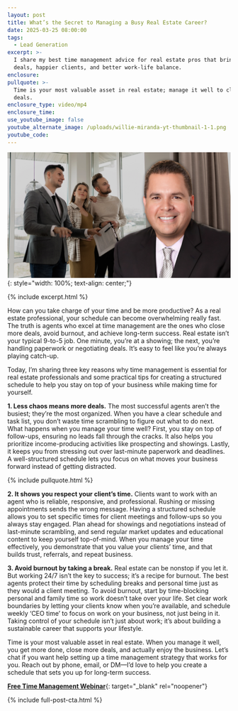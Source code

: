 ```yaml
---
layout: post
title: What’s the Secret to Managing a Busy Real Estate Career?
date: 2025-03-25 08:00:00
tags:
  - Lead Generation
excerpt: >-
  I share my best time management advice for real estate pros that bring more
  deals, happier clients, and better work-life balance.
enclosure:
pullquote: >-
  Time is your most valuable asset in real estate; manage it well to close more
  deals.
enclosure_type: video/mp4
enclosure_time:
use_youtube_image: false
youtube_alternate_image: /uploads/willie-miranda-yt-thumbnail-1-1.png
youtube_code:
---
```

![](/uploads/willie-miranda-yt-thumbnail-1-2.png){: style="width: 100%; text-align: center;"}

{% include excerpt.html %}

How can you take charge of your time and be more productive? As a real estate professional, your schedule can become overwhelming really fast. The truth is agents who excel at time management are the ones who close more deals, avoid burnout, and achieve long-term success. Real estate isn’t your typical 9-to-5 job. One minute, you’re at a showing; the next, you’re handling paperwork or negotiating deals. It’s easy to feel like you’re always playing catch-up.

Today, I’m sharing three key reasons why time management is essential for real estate professionals and some practical tips for creating a structured schedule to help you stay on top of your business while making time for yourself.

**1\. Less chaos means more deals.** The most successful agents aren’t the busiest; they’re the most organized. When you have a clear schedule and task list, you don’t waste time scrambling to figure out what to do next. What happens when you manage your time well? First, you stay on top of follow-ups, ensuring no leads fall through the cracks. It also helps you prioritize income-producing activities like prospecting and showings. Lastly, it keeps you from stressing out over last-minute paperwork and deadlines. A well-structured schedule lets you focus on what moves your business forward instead of getting distracted.

{% include pullquote.html %}

**2\. It shows you respect your client’s time.** Clients want to work with an agent who is reliable, responsive, and professional. Rushing or missing appointments sends the wrong message. Having a structured schedule allows you to set specific times for client meetings and follow-ups so you always stay engaged. Plan ahead for showings and negotiations instead of last-minute scrambling, and send regular market updates and educational content to keep yourself top-of-mind. When you manage your time effectively, you demonstrate that you value your clients’ time, and that builds trust, referrals, and repeat business.

**3\. Avoid burnout by taking a break.** Real estate can be nonstop if you let it. But working 24/7 isn’t the key to success; it’s a recipe for burnout. The best agents protect their time by scheduling breaks and personal time just as they would a client meeting. To avoid burnout, start by time-blocking personal and family time so work doesn’t take over your life. Set clear work boundaries by letting your clients know when you’re available, and schedule weekly ‘CEO time’ to focus on work on your business, not just being in it. Taking control of your schedule isn’t just about work; it’s about building a sustainable career that supports your lifestyle.

Time is your most valuable asset in real estate. When you manage it well, you get more done, close more deals, and actually enjoy the business. Let’s chat if you want help setting up a time management strategy that works for you. Reach out by phone, email, or DM—I’d love to help you create a schedule that sets you up for long-term success.

[**Free Time Management Webinar**](https://register.gotowebinar.com/recording/2801032637682480395 "View this recording"){: target="_blank" rel="noopener"}

{% include full-post-cta.html %}
